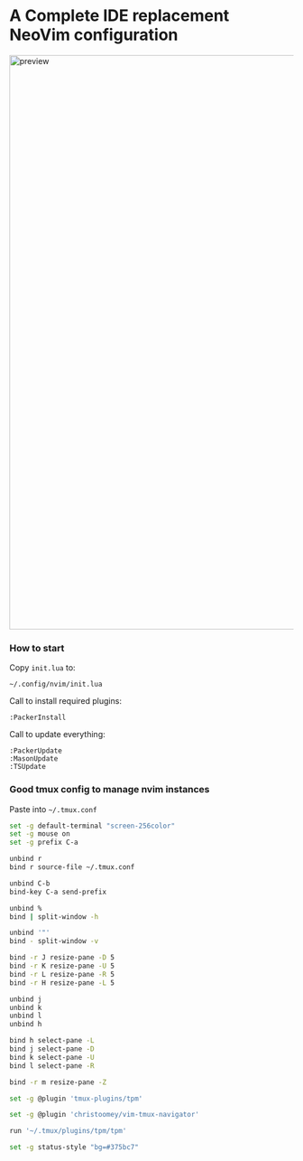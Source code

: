 # A Complete IDE replacement NeoVim configuration

<img width="1017" alt="preview" src="https://github.com/n0rthern-light/nvim-config/assets/45363185/99a67afd-f55e-4ccb-bedc-94451ed68f8b">

### How to start

Copy `init.lua` to:
```
~/.config/nvim/init.lua
```

Call to install required plugins:
```
:PackerInstall
```

Call to update everything:
```
:PackerUpdate
:MasonUpdate
:TSUpdate
```

### Good tmux config to manage nvim instances
Paste into `~/.tmux.conf`
```zsh
set -g default-terminal "screen-256color"
set -g mouse on
set -g prefix C-a

unbind r
bind r source-file ~/.tmux.conf

unbind C-b
bind-key C-a send-prefix

unbind %
bind | split-window -h

unbind '"'
bind - split-window -v

bind -r J resize-pane -D 5
bind -r K resize-pane -U 5
bind -r L resize-pane -R 5
bind -r H resize-pane -L 5

unbind j
unbind k
unbind l
unbind h

bind h select-pane -L
bind j select-pane -D
bind k select-pane -U
bind l select-pane -R

bind -r m resize-pane -Z

set -g @plugin 'tmux-plugins/tpm'

set -g @plugin 'christoomey/vim-tmux-navigator'

run '~/.tmux/plugins/tpm/tpm'

set -g status-style "bg=#375bc7"
```
